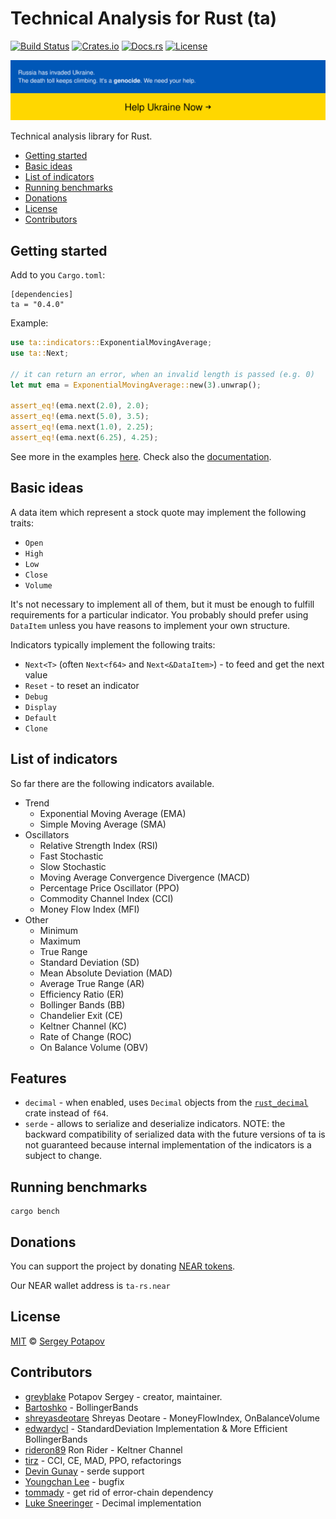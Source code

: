 # Technical Analysis for Rust (ta)

[![Build Status](https://img.shields.io/travis/greyblake/ta-rs)](https://travis-ci.org/greyblake/ta-rs)
[![Crates.io](https://img.shields.io/crates/v/ta)](https://crates.io/crates/ta)
[![Docs.rs](https://docs.rs/ta/badge.svg)](https://docs.rs/ta)
[![License](https://img.shields.io/crates/l/ta)](https://raw.githubusercontent.com/greyblake/ta-rs/master/LICENSE)

[![Stand With Ukraine](https://raw.githubusercontent.com/vshymanskyy/StandWithUkraine/main/banner2-direct.svg)](https://stand-with-ukraine.pp.ua/)

Technical analysis library for Rust.

- [Getting started](#getting-started)
- [Basic ideas](#basic-ideas)
- [List of indicators](#list-of-indicators)
- [Running benchmarks](#running-benchmarks)
- [Donations](#donations)
- [License](#license)
- [Contributors](#contributors)

## Getting started

Add to you `Cargo.toml`:

```
[dependencies]
ta = "0.4.0"
```

Example:

```rust
use ta::indicators::ExponentialMovingAverage;
use ta::Next;

// it can return an error, when an invalid length is passed (e.g. 0)
let mut ema = ExponentialMovingAverage::new(3).unwrap();

assert_eq!(ema.next(2.0), 2.0);
assert_eq!(ema.next(5.0), 3.5);
assert_eq!(ema.next(1.0), 2.25);
assert_eq!(ema.next(6.25), 4.25);
```

See more in the examples [here](https://github.com/greyblake/ta-rs/tree/master/examples).
Check also the [documentation](https://docs.rs/ta).

## Basic ideas

A data item which represent a stock quote may implement the following traits:

- `Open`
- `High`
- `Low`
- `Close`
- `Volume`

It's not necessary to implement all of them, but it must be enough to fulfill requirements for a particular indicator.
You probably should prefer using `DataItem` unless you have reasons to implement your own structure.

Indicators typically implement the following traits:

- `Next<T>` (often `Next<f64>` and `Next<&DataItem>`) - to feed and get the next value
- `Reset` - to reset an indicator
- `Debug`
- `Display`
- `Default`
- `Clone`

## List of indicators

So far there are the following indicators available.

- Trend
  - Exponential Moving Average (EMA)
  - Simple Moving Average (SMA)
- Oscillators
  - Relative Strength Index (RSI)
  - Fast Stochastic
  - Slow Stochastic
  - Moving Average Convergence Divergence (MACD)
  - Percentage Price Oscillator (PPO)
  - Commodity Channel Index (CCI)
  - Money Flow Index (MFI)
- Other
  - Minimum
  - Maximum
  - True Range
  - Standard Deviation (SD)
  - Mean Absolute Deviation (MAD)
  - Average True Range (AR)
  - Efficiency Ratio (ER)
  - Bollinger Bands (BB)
  - Chandelier Exit (CE)
  - Keltner Channel (KC)
  - Rate of Change (ROC)
  - On Balance Volume (OBV)

## Features

- `decimal` - when enabled, uses `Decimal` objects from the [`rust_decimal`] crate instead of `f64`.
- `serde` - allows to serialize and deserialize indicators. NOTE: the backward compatibility of serialized
  data with the future versions of ta is not guaranteed because internal implementation of the indicators is a subject to change.

[`rust_decimal`]: https://docs.rs/rust_decimal

## Running benchmarks

```
cargo bench
```

## Donations

You can support the project by donating [NEAR tokens](https://near.org).

Our NEAR wallet address is `ta-rs.near`

## License

[MIT](https://github.com/greyblake/ta-rs/blob/master/LICENSE) © [Sergey Potapov](http://greyblake.com/)

## Contributors

- [greyblake](https://github.com/greyblake) Potapov Sergey - creator, maintainer.
- [Bartoshko](https://github.com/Bartoshko) - BollingerBands
- [shreyasdeotare](https://github.com/shreyasdeotare) Shreyas Deotare - MoneyFlowIndex, OnBalanceVolume
- [edwardycl](https://github.com/edwardycl) - StandardDeviation Implementation & More Efficient BollingerBands
- [rideron89](https://github.com/rideron89) Ron Rider - Keltner Channel
- [tirz](https://github.com/tirz) - CCI, CE, MAD, PPO, refactorings
- [Devin Gunay](https://github.com/dgunay) - serde support
- [Youngchan Lee](https://github.com/edwardycl) - bugfix
- [tommady](https://github.com/tommady) - get rid of error-chain dependency
- [Luke Sneeringer](https://github.com/lukesneeringer) - Decimal implementation
